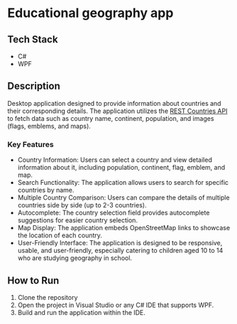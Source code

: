 # Educational geography app

## Tech Stack
- C#
- WPF

## Description
Desktop application designed to provide information about countries and their corresponding details. The application utilizes the [REST Countries API](https://restcountries.com/#rest-countries) to fetch data such as country name, continent, population, and images (flags, emblems, and maps).

### Key Features
- Country Information: Users can select a country and view detailed information about it, including population, continent, flag, emblem, and map.
- Search Functionality: The application allows users to search for specific countries by name.
- Multiple Country Comparison: Users can compare the details of multiple countries side by side (up to 2-3 countries).
- Autocomplete: The country selection field provides autocomplete suggestions for easier country selection.
- Map Display: The application embeds OpenStreetMap links to showcase the location of each country.
- User-Friendly Interface: The application is designed to be responsive, usable, and user-friendly, especially catering to children aged 10 to 14 who are studying geography in school.

## How to Run
1. Clone the repository
2. Open the project in Visual Studio or any C# IDE that supports WPF.
3. Build and run the application within the IDE.

